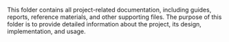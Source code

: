 This folder contains all project-related documentation, including guides, reports, reference materials, and other supporting files. The purpose of this folder is to provide detailed information about the project, its design, implementation, and usage.
